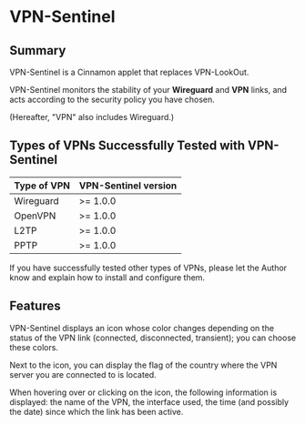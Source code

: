 # VPN-Sentinel

## Summary

VPN-Sentinel is a Cinnamon applet that replaces VPN-LookOut.

VPN-Sentinel monitors the stability of your **Wireguard** and **VPN** links, and acts according to the security policy you have chosen.

(Hereafter, "VPN" also includes Wireguard.)

## Types of VPNs Successfully Tested with VPN-Sentinel

| Type of VPN | VPN-Sentinel version |
|-------------|----------------------|
|Wireguard    | >= 1.0.0             |
|OpenVPN      | >= 1.0.0             |
|L2TP         | >= 1.0.0             |
|PPTP         | >= 1.0.0             |

If you have successfully tested other types of VPNs, please let the Author know and explain how to install and configure them.

## Features

VPN-Sentinel displays an icon whose color changes depending on the status of the VPN link (connected, disconnected, transient); you can choose these colors.

Next to the icon, you can display the flag of the country where the VPN server you are connected to is located.

When hovering over or clicking on the icon, the following information is displayed: the name of the VPN, the interface used, the time (and possibly the date) since which the link has been active.

